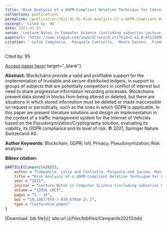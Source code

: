 ```yaml
---
title: "Risk Analysis of a GDPR-Compliant Deletion Technique for Consortium Blockchains Based on Pseudonymization"
collection: publications
permalink: /publication/2021-01-01-Risk-Analysis-of-a-GDPR-Compliant-Deletion-Technique-for-Consortium-Blockchains-Based-on-Pseudonymization
excerpt: 'Cited by: 95'
date: 2021-01-01
venue: 'Lecture Notes in Computer Science (including subseries Lecture Notes in Artificial Intelligence and Lecture Notes in Bioinformatics)'
paperurl: 'https://www.scopus.com/inward/record.uri?eid=2-s2.0-85115698960&doi=10.1007%2f978-3-030-87010-2_1&partnerID=40&md5=445c0e92ccab7722cfb6aa1c79f1802f'
citation: ' Lelio Campanile,  Pasquale Cantiello,  Mauro Iacono,  Fiammetta Marulli,  Michele Mastroianni, &quot;Risk Analysis of a GDPR-Compliant Deletion Technique for Consortium Blockchains Based on Pseudonymization.&quot; Lecture Notes in Computer Science (including subseries Lecture Notes in Artificial Intelligence and Lecture Notes in Bioinformatics), 2021.'
---
```

Cited by: 95

[Access paper here](https://www.scopus.com/inward/record.uri?eid=2-s2.0-85115698960&doi=10.1007%2f978-3-030-87010-2_1&partnerID=40&md5=445c0e92ccab7722cfb6aa1c79f1802f){:target="_blank"}

 __Abstract:__ Blockchains provide a valid and profitable support for the implementation of trustable and secure distributed ledgers, in support to groups of subjects that are potentially competitors in conflict of interest but need to share progressive information recording processes. Blockchains prevent data stored in blocks from being altered or deleted, but there are situations in which stored information must be deleted or made inaccessible on request or periodically, such as the ones in which GDPR is applicable. In this paper we present literature solutions and design an implementation in the context of a traffic management system for the Internet of Vehicles based on the Pseudonymization/Cryptography solution, evaluating its viability, its GDPR compliance and its level of risk. © 2021, Springer Nature Switzerland AG.

 __Author Keywords:__ Blockchain; GDPR; IoV; Privacy; Pseudonymization; Risk analysis

 __Bibtex citation:__ 
```bibtex 
@ARTICLE{Campanile20213,
    author = "Campanile, Lelio and Cantiello, Pasquale and Iacono, Mauro and Marulli, Fiammetta and Mastroianni, Michele",
    title = "Risk Analysis of a GDPR-Compliant Deletion Technique for Consortium Blockchains Based on Pseudonymization",
    year = "2021",
    journal = "Lecture Notes in Computer Science (including subseries Lecture Notes in Artificial Intelligence and Lecture Notes in Bioinformatics)",
    volume = "12956 LNCS",
    pages = "3 – 14",
    doi = "10.1007/978-3-030-87010-2\_1",
    type = "Conference paper"
}

``` 
[Download .bib file]({{ site.url }}/files/bibfiles/Campanile20213.bib) 
